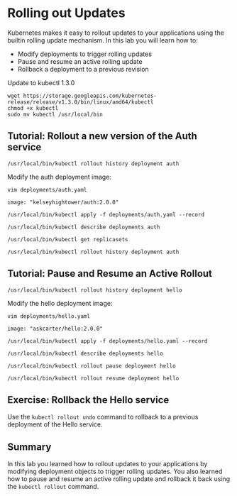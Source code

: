 # Rolling out Updates

Kubernetes makes it easy to rollout updates to your applications using the builtin rolling update mechanism. In this lab you will learn how to:

* Modify deployments to trigger rolling updates
* Pause and resume an active rolling update
* Rollback a deployment to a previous revision

Update to kubectl 1.3.0

```
wget https://storage.googleapis.com/kubernetes-release/release/v1.3.0/bin/linux/amd64/kubectl
chmod +x kubectl
sudo mv kubectl /usr/local/bin
```

## Tutorial: Rollout a new version of the Auth service

```
/usr/local/bin/kubectl rollout history deployment auth
```

Modify the auth deployment image:

```
vim deployments/auth.yaml
```

```
image: "kelseyhightower/auth:2.0.0"
```

```
/usr/local/bin/kubectl apply -f deployments/auth.yaml --record
```

```
/usr/local/bin/kubectl describe deployments auth
```

```
/usr/local/bin/kubectl get replicasets
```

```
/usr/local/bin/kubectl rollout history deployment auth
```

## Tutorial: Pause and Resume an Active Rollout

```
/usr/local/bin/kubectl rollout history deployment hello
```

Modify the hello deployment image:

```
vim deployments/hello.yaml
```

```
image: "askcarter/hello:2.0.0"
```

```
/usr/local/bin/kubectl apply -f deployments/hello.yaml --record
```

```
/usr/local/bin/kubectl describe deployments hello
```

```
/usr/local/bin/kubectl rollout pause deployment hello
```

```
/usr/local/bin/kubectl rollout resume deployment hello
```

## Exercise: Rollback the Hello service

Use the `kubectl rollout undo` command to rollback to a previous deployment of the Hello service.

## Summary

In this lab you learned how to rollout updates to your applications by modifying deployment objects to trigger rolling updates. You also learned how to pause and resume an active rolling update and rollback it back using the `kubectl rollout` command.
